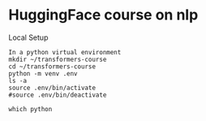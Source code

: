 # HuggingFace course on nlp
Local Setup

```
In a python virtual environment
mkdir ~/transformers-course
cd ~/transformers-course
python -m venv .env
ls -a
source .env/bin/activate
#source .env/bin/deactivate

which python
```
